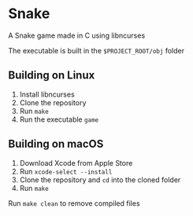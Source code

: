 # Snake
A Snake game made in C using libncurses

The executable is built in the <code>$PROJECT_ROOT/obj</code> folder

## Building on Linux
1. Install libncurses
2. Clone the repository
3. Run <code>make</code>
4. Run the executable <code>game</code>

## Building on macOS
1. Download Xcode from Apple Store
2. Run <code>xcode-select --install</code>
3. Clone the repository and <code>cd</code> into the cloned folder
4. Run <code>make</code>

Run <code>make clean</code> to remove compiled files
